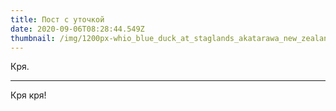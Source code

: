 ```yaml
---
title: Пост с уточкой
date: 2020-09-06T08:28:44.549Z
thumbnail: /img/1200px-whio_blue_duck_at_staglands_akatarawa_new_zealand.jpg
---
```


Кря.

---

Кря кря!
